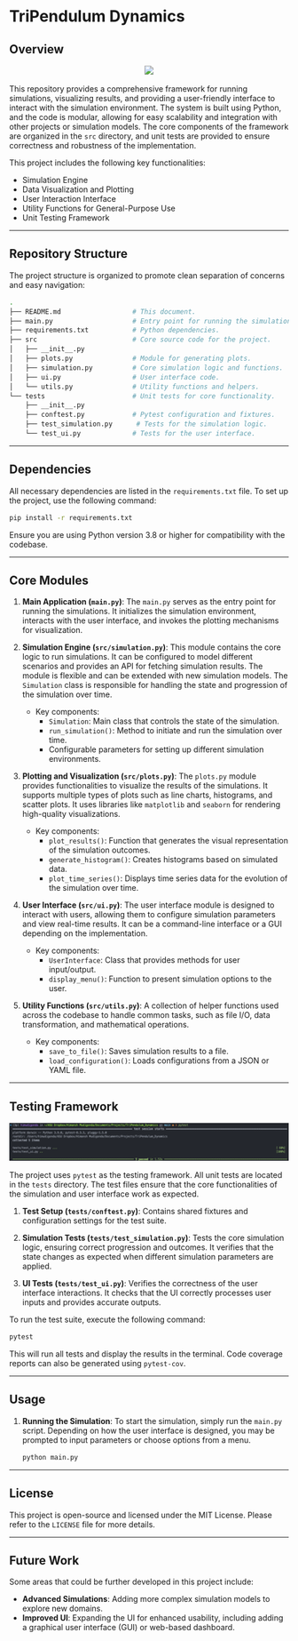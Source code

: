 # **TriPendulum Dynamics**

## Overview

<center>
<img src="assets/sim.mov">
</center>

This repository provides a comprehensive framework for running simulations, visualizing results, and providing a user-friendly interface to interact with the simulation environment. The system is built using Python, and the code is modular, allowing for easy scalability and integration with other projects or simulation models. The core components of the framework are organized in the `src` directory, and unit tests are provided to ensure correctness and robustness of the implementation.

This project includes the following key functionalities:
- Simulation Engine
- Data Visualization and Plotting
- User Interaction Interface
- Utility Functions for General-Purpose Use
- Unit Testing Framework

---

## Repository Structure

The project structure is organized to promote clean separation of concerns and easy navigation:

```bash
.
├── README.md                  # This document.
├── main.py                    # Entry point for running the simulation.
├── requirements.txt           # Python dependencies.
├── src                        # Core source code for the project.
│   ├── __init__.py
│   ├── plots.py               # Module for generating plots.
│   ├── simulation.py          # Core simulation logic and functions.
│   ├── ui.py                  # User interface code.
│   └── utils.py               # Utility functions and helpers.
└── tests                      # Unit tests for core functionality.
    ├── __init__.py
    ├── conftest.py            # Pytest configuration and fixtures.
    ├── test_simulation.py      # Tests for the simulation logic.
    └── test_ui.py             # Tests for the user interface.
```

---

## Dependencies

All necessary dependencies are listed in the `requirements.txt` file. To set up the project, use the following command:

```bash
pip install -r requirements.txt
```

Ensure you are using Python version 3.8 or higher for compatibility with the codebase.

---

## Core Modules

1. **Main Application (`main.py`)**:
   The `main.py` serves as the entry point for running the simulations. It initializes the simulation environment, interacts with the user interface, and invokes the plotting mechanisms for visualization.

2. **Simulation Engine (`src/simulation.py`)**:
   This module contains the core logic to run simulations. It can be configured to model different scenarios and provides an API for fetching simulation results. The module is flexible and can be extended with new simulation models. The `Simulation` class is responsible for handling the state and progression of the simulation over time.

   - Key components:
     - `Simulation`: Main class that controls the state of the simulation.
     - `run_simulation()`: Method to initiate and run the simulation over time.
     - Configurable parameters for setting up different simulation environments.

3. **Plotting and Visualization (`src/plots.py`)**:
   The `plots.py` module provides functionalities to visualize the results of the simulations. It supports multiple types of plots such as line charts, histograms, and scatter plots. It uses libraries like `matplotlib` and `seaborn` for rendering high-quality visualizations.

   - Key components:
     - `plot_results()`: Function that generates the visual representation of the simulation outcomes.
     - `generate_histogram()`: Creates histograms based on simulated data.
     - `plot_time_series()`: Displays time series data for the evolution of the simulation over time.

4. **User Interface (`src/ui.py`)**:
   The user interface module is designed to interact with users, allowing them to configure simulation parameters and view real-time results. It can be a command-line interface or a GUI depending on the implementation.

   - Key components:
     - `UserInterface`: Class that provides methods for user input/output.
     - `display_menu()`: Function to present simulation options to the user.

5. **Utility Functions (`src/utils.py`)**:
   A collection of helper functions used across the codebase to handle common tasks, such as file I/O, data transformation, and mathematical operations.

   - Key components:
     - `save_to_file()`: Saves simulation results to a file.
     - `load_configuration()`: Loads configurations from a JSON or YAML file.

---

## Testing Framework

<center>
<img src="assets/tests.png">
</center>

The project uses `pytest` as the testing framework. All unit tests are located in the `tests` directory. The test files ensure that the core functionalities of the simulation and user interface work as expected.

1. **Test Setup (`tests/conftest.py`)**:
   Contains shared fixtures and configuration settings for the test suite.

2. **Simulation Tests (`tests/test_simulation.py`)**:
   Tests the core simulation logic, ensuring correct progression and outcomes. It verifies that the state changes as expected when different simulation parameters are applied.

3. **UI Tests (`tests/test_ui.py`)**:
   Verifies the correctness of the user interface interactions. It checks that the UI correctly processes user inputs and provides accurate outputs.

To run the test suite, execute the following command:

```bash
pytest
```

This will run all tests and display the results in the terminal. Code coverage reports can also be generated using `pytest-cov`.

---

## Usage

1. **Running the Simulation**:
   To start the simulation, simply run the `main.py` script. Depending on how the user interface is designed, you may be prompted to input parameters or choose options from a menu.

   ```bash
   python main.py
   ```

---

## License

This project is open-source and licensed under the MIT License. Please refer to the `LICENSE` file for more details.

---

## Future Work

Some areas that could be further developed in this project include:

- **Advanced Simulations**: Adding more complex simulation models to explore new domains.
- **Improved UI**: Expanding the UI for enhanced usability, including adding a graphical user interface (GUI) or web-based dashboard.
